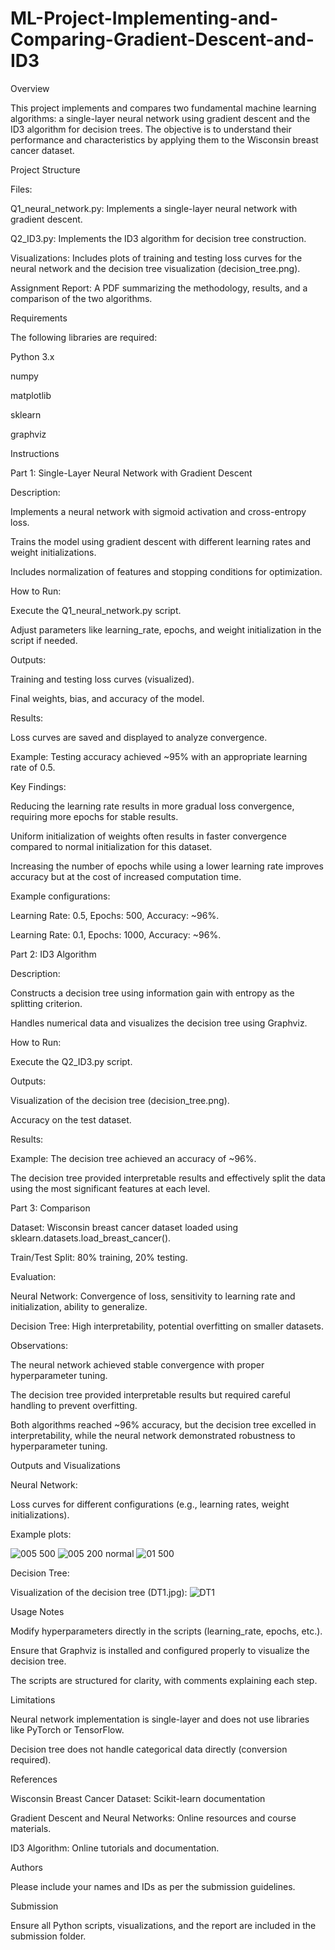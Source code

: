 # ML-Project-Implementing-and-Comparing-Gradient-Descent-and-ID3

Overview

This project implements and compares two fundamental machine learning algorithms: a single-layer neural network using gradient descent and the ID3 algorithm for decision trees. The objective is to understand their performance and characteristics by applying them to the Wisconsin breast cancer dataset.

Project Structure

Files:

Q1_neural_network.py: Implements a single-layer neural network with gradient descent.

Q2_ID3.py: Implements the ID3 algorithm for decision tree construction.

Visualizations: Includes plots of training and testing loss curves for the neural network and the decision tree visualization (decision_tree.png).

Assignment Report: A PDF summarizing the methodology, results, and a comparison of the two algorithms.

Requirements

The following libraries are required:

Python 3.x

numpy

matplotlib

sklearn

graphviz

Instructions

Part 1: Single-Layer Neural Network with Gradient Descent

Description:

Implements a neural network with sigmoid activation and cross-entropy loss.

Trains the model using gradient descent with different learning rates and weight initializations.

Includes normalization of features and stopping conditions for optimization.

How to Run:

Execute the Q1_neural_network.py script.

Adjust parameters like learning_rate, epochs, and weight initialization in the script if needed.

Outputs:

Training and testing loss curves (visualized).

Final weights, bias, and accuracy of the model.

Results:

Loss curves are saved and displayed to analyze convergence.

Example: Testing accuracy achieved ~95% with an appropriate learning rate of 0.5.

Key Findings:

Reducing the learning rate results in more gradual loss convergence, requiring more epochs for stable results.

Uniform initialization of weights often results in faster convergence compared to normal initialization for this dataset.

Increasing the number of epochs while using a lower learning rate improves accuracy but at the cost of increased computation time.

Example configurations:

Learning Rate: 0.5, Epochs: 500, Accuracy: ~96%.

Learning Rate: 0.1, Epochs: 1000, Accuracy: ~96%.

Part 2: ID3 Algorithm

Description:

Constructs a decision tree using information gain with entropy as the splitting criterion.

Handles numerical data and visualizes the decision tree using Graphviz.

How to Run:

Execute the Q2_ID3.py script.

Outputs:

Visualization of the decision tree (decision_tree.png).

Accuracy on the test dataset.

Results:

Example: The decision tree achieved an accuracy of ~96%.

The decision tree provided interpretable results and effectively split the data using the most significant features at each level.

Part 3: Comparison

Dataset: Wisconsin breast cancer dataset loaded using sklearn.datasets.load_breast_cancer().

Train/Test Split: 80% training, 20% testing.

Evaluation:

Neural Network: Convergence of loss, sensitivity to learning rate and initialization, ability to generalize.

Decision Tree: High interpretability, potential overfitting on smaller datasets.

Observations:

The neural network achieved stable convergence with proper hyperparameter tuning.

The decision tree provided interpretable results but required careful handling to prevent overfitting.

Both algorithms reached ~96% accuracy, but the decision tree excelled in interpretability, while the neural network demonstrated robustness to hyperparameter tuning.

Outputs and Visualizations

Neural Network:

Loss curves for different configurations (e.g., learning rates, weight initializations).

Example plots: 


![005 500](https://github.com/user-attachments/assets/778e53f1-752b-479d-8792-9ebe78e47cac)
![005 200 normal](https://github.com/user-attachments/assets/5c5f917a-3389-4f7e-81d6-b91c93377ab5)
![01 500](https://github.com/user-attachments/assets/520107b4-8d2a-4a7e-9d22-d8d76d6ccd26)




Decision Tree:

Visualization of the decision tree (DT1.jpg):
![DT1](https://github.com/user-attachments/assets/a125ee31-1a9b-4a53-b1db-29db6d1b7190)


Usage Notes

Modify hyperparameters directly in the scripts (learning_rate, epochs, etc.).

Ensure that Graphviz is installed and configured properly to visualize the decision tree.

The scripts are structured for clarity, with comments explaining each step.

Limitations

Neural network implementation is single-layer and does not use libraries like PyTorch or TensorFlow.

Decision tree does not handle categorical data directly (conversion required).

References

Wisconsin Breast Cancer Dataset: Scikit-learn documentation

Gradient Descent and Neural Networks: Online resources and course materials.

ID3 Algorithm: Online tutorials and documentation.

Authors

Please include your names and IDs as per the submission guidelines.

Submission

Ensure all Python scripts, visualizations, and the report are included in the submission folder.


